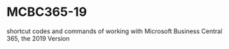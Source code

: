 # MCBC365-19
shortcut codes and commands of working with Microsoft Business Central 365, the 2019 Version
